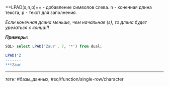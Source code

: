 ==LPAD(s,n,p)== - добавление символов слева. n - конечная длина текста, p - текст для заполнения.
	
*Если конечная длина меньше, чем начальная (s), то длина будет урезаться с конца!!!*
	
***Примеры:***
```sql
SQL> select LPAD('Zaur', 7, '*') from dual;

LPAD('Z
-------
***Zaur
```
---
*теги:* #базы_данных, #sql/function/single-row/character